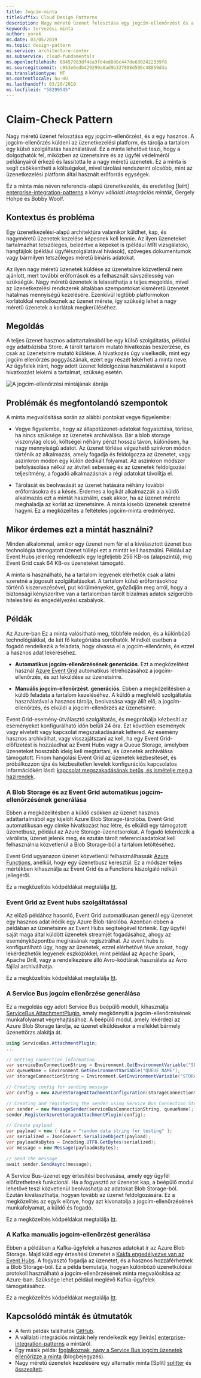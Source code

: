 ```yaml
---
title: Jogcím-minta
titleSuffix: Cloud Design Patterns
description: Nagy méretű üzenet felosztása egy jogcím-ellenőrzést és a egy hasznos egy üzenetbusz túlterhelésének elkerülése érdekében.
keywords: tervezési minta
author: yorek
ms.date: 03/05/2019
ms.topic: design-pattern
ms.service: architecture-center
ms.subservice: cloud-fundamentals
ms.openlocfilehash: 88457983df4ea3fd4ed8d0c447de6302422339f8
ms.sourcegitcommit: c053e6edb429299a0ad9b327888d596c48859d4a
ms.translationtype: MT
ms.contentlocale: hu-HU
ms.lasthandoff: 03/20/2019
ms.locfileid: "58299545"
---
```

# <a name="claim-check-pattern"></a>Claim-Check Pattern

Nagy méretű üzenet felosztása egy jogcím-ellenőrzést, és a egy hasznos. A jogcím-ellenőrzés küldeni az üzenetkezelési platform, és tárolja a tartalom egy külső szolgáltatás használatával. Ez a minta lehetővé teszi, hogy a dolgozhatók fel, miközben az üzenetsínre és az ügyfél védelméről példányairól érkező és lassította le a nagy méretű üzenetek. Ez a minta is segít csökkentheti a költségeket, mivel tárolási rendszerint olcsóbb, mint az üzenetkezelési platform által használt erőforrás egységek.

Ez a minta más néven referencia-alapú üzenetkezelés, és eredetileg [leírt] [ enterprise-integration-patterns] a könyv *vállalati integrációs minták*, Gergely Hohpe és Bobby Woolf.

## <a name="context-and-problem"></a>Kontextus és probléma

Egy üzenetkezelési-alapú architektúra valamikor küldhet, kap, és nagyméretű üzenetek kezelése képesnek kell lennie. Az ilyen üzeneteket tartalmazhat tetszőleges, beleértve a képeket is (például MRI vizsgálatok), hangfájlok (például ügyfélszolgálatával hívások), szöveges dokumentumok vagy bármilyen tetszőleges méretű bináris adatokat.

Az ilyen nagy méretű üzenetek küldése az üzenetsínre közvetlenül nem ajánlott, mert további erőforrások és a felhasznált sávszélesség van szükségük. Nagy méretű üzenetek is lelassíthatja a teljes megoldás, mivel az üzenetkezelési rendszerek általában szempontokat kisméretű üzenetet hatalmas mennyiségű kezelésére. Ezenkívül legtöbb platformokon korlátokkal rendelkeznek az üzenet mérete, így szükség lehet a nagy méretű üzenetek a korlátok megkerüléséhez.

## <a name="solution"></a>Megoldás

A teljes üzenet hasznos adattartalmából be egy külső szolgáltatás, például egy adatbázisba Store. A tárolt tartalom mutató hivatkozás beszerzése, és csak az üzenetsínre mutató küldése. A hivatkozás úgy viselkedik, mint egy jogcím ellenőrzés poggyászának, ezért egy részét lekérheti a minta neve. Az ügyfelek iránt, hogy adott üzenet feldolgozása használatával a kapott hivatkozást lekérni a tartalmat, szükség esetén.

![A jogcím-ellenőrzési mintájának ábrája](./_images/claim-check.jpg)

## <a name="issues-and-considerations"></a>Problémák és megfontolandó szempontok

A minta megvalósítása során az alábbi pontokat vegye figyelembe:

- Vegye figyelembe, hogy az állapotüzenet-adatokat fogyasztása, törlése, ha nincs szüksége az üzenetek archiválása. Bár a blob storage viszonylag olcsó, költségei néhány pénzt hosszú távon, különösen, ha nagy mennyiségű adatot. Az üzenet törlése végezhető szinkron módon történik az alkalmazás, amely fogadja és feldolgozza az üzenetet, vagy aszinkron módon egy külön dedikált folyamat. Az aszinkron módszer befolyásolása nélkül az átviteli sebesség és az üzenetek feldolgozási teljesítmény, a fogadó alkalmazásnak a régi adatokat távolítja el.

- Tárolását és beolvasását az üzenet hatására néhány további erőforrásokra és a késés. Érdemes a logikát alkalmazzák a a küldő alkalmazás ezt a mintát használni, csak akkor, ha az üzenet mérete meghaladja az korlát az üzenetsínre. A minta kisebb üzenetek szeretné hagyni. Ez a megközelítés a feltételes jogcím-minta eredményez.

## <a name="when-to-use-this-pattern"></a>Mikor érdemes ezt a mintát használni?

Minden alkalommal, amikor egy üzenet nem fér el a kiválasztott üzenet bus technológia támogatott üzenet túllépi ezt a mintát kell használni. Például az Event Hubs jelenleg rendelkezik egy legfeljebb 256 KB-os (alapszintű), míg Event Grid csak 64 KB-os üzeneteket támogató.

A minta is használható, ha a tartalom legyenek elérhetők csak a látni szeretné a jogosult szolgáltatásokat. A tartalom külső erőforrásokhoz történő kiszervezésével, put körülményeket, győződjön meg arról, hogy a biztonsági kényszerítve van a tartalomban tárolt bizalmas adatok szigorúbb hitelesítési és engedélyezési szabályok.

## <a name="examples"></a>Példák

Az Azure-ban Ez a minta valósítható meg, többféle módon, és a különböző technológiákkal, de két fő kategóriába sorolhatók. Mindkét esetben a fogadó rendelkezik a feladata, hogy olvassa el a jogcím-ellenőrzés, és ezzel a hasznos adat lekéréséhez.

- **Automatikus jogcím-ellenőrzésének generációs**. Ezt a megközelítést használ [Azure Event Grid](/azure/event-grid/) automatikus létrehozásához a jogcím-ellenőrzés, és azt leküldése az üzenetsínre.

- **Manuális jogcím-ellenőrzést. generációs**. Ebben a megközelítésben a küldő feladata a tartalom kezeléséhez. A küldő a megfelelő szolgáltatás használatával a hasznos tárolja, beolvasása vagy állít elő, a jogcím-ellenőrzés, és elküldi a jogcím-ellenőrzés az üzenetsínre.

Event Grid-esemény-útválasztó szolgáltatás, és megpróbálja kézbesíti az eseményeket konfigurálható időn belüli 24 óra. Ezt követően események vagy elvetett vagy kapcsolat megszakadásának lettered. Az esemény hasznos archiválhat, vagy visszajátszani az kell, ha egy Event Grid-előfizetést is hozzáadhat az Event Hubs vagy a Queue Storage, amelyben üzeneteket hosszabb ideig kell megtartani, és üzenetek archiválása támogatott. Finom hangolási Event Grid az üzenetek kézbesítését, és próbálkozzon újra és kézbesítetlen levelek konfigurációs kapcsolatos információkért lásd: [kapcsolat megszakadásának betűs, és ismételje meg a házirendek](/azure/event-grid/manage-event-delivery).

### <a name="automatic-claim-check-generation-with-blob-storage-and-event-grid"></a>A Blob Storage és az Event Grid automatikus jogcím-ellenőrzésének generálása

Ebben a megközelítésben a küldő csökken az üzenet hasznos adattartalmából egy kijelölt Azure Blob Storage-tárolóba. Event Grid automatikusan egy címke hivatkozást hoz létre, és elküldi egy támogatott üzenetbusz, például az Azure Storage-üzenetsorokat. A fogadó lekérdezik a várólista, üzenet jelenik meg, és ezután tárolt referenciaadatokat kell felhasználnia közvetlenül a Blob Storage-ból a tartalom letöltéséhez.

Event Grid ugyanazon üzenet közvetlenül felhasználhassák [Azure Functions](/azure/azure-functions/), anélkül, hogy egy üzenetbusz keresztül. Ez a módszer teljes mértékben kihasználja az Event Grid és a Functions kiszolgáló nélküli jellegéről.

Ez a megközelítés kódpéldákat megtalálja [Itt][example-1].

### <a name="event-grid-with-event-hubs"></a>Event Grid az Event hubs szolgáltatással

Az előző példához hasonló, Event Grid automatikusan generál egy üzenetet egy hasznos adat íródik egy Azure Blob-tárolóba. Azonban ebben a példában az üzenetsínre az Event Hubs segítségével történik. Egy ügyfél saját maga által küldött üzenetek streamjét fogadásához, ahogy az eseményközpontba megírásának regisztrálhat. Az event hubs is konfigurálható úgy, hogy az üzenetek, ezzel elérhetővé téve azokat, hogy lekérdezhetők legyenek eszközökkel, mint például az Apache Spark, Apache Drill, vagy a rendelkezésre álló Avro-kódtárak használata az Avro fájllal archiválhatja.

Ez a megközelítés kódpéldákat megtalálja [Itt][example-2].

### <a name="claim-check-generation-with-service-bus"></a>A Service Bus jogcím ellenőrzése generálása

Ez a megoldás egy adott Service Bus beépülő modult, kihasználja [ServiceBus.AttachmentPlugin](https://www.nuget.org/packages/ServiceBus.AttachmentPlugin/), amely megkönnyíti a jogcím-ellenőrzésének munkafolyamat végrehajtásához. A beépülő modul, amely lekérdezi az Azure Blob Storage tárolja, az üzenet elküldésekor a melléklet bármely üzenettörzs alakítja át.

```csharp
using ServiceBus.AttachmentPlugin;
...

// Getting connection information
var serviceBusConnectionString = Environment.GetEnvironmentVariable("SERVICE_BUS_CONNECTION_STRING");
var queueName = Environment.GetEnvironmentVariable("QUEUE_NAME");
var storageConnectionString = Environment.GetEnvironmentVariable("STORAGE_CONNECTION_STRING");

// Creating config for sending message
var config = new AzureStorageAttachmentConfiguration(storageConnectionString);

// Creating and registering the sender using Service Bus Connection String and Queue Name
var sender = new MessageSender(serviceBusConnectionString, queueName);
sender.RegisterAzureStorageAttachmentPlugin(config);

// Create payload
var payload = new { data = "random data string for testing" };
var serialized = JsonConvert.SerializeObject(payload);
var payloadAsBytes = Encoding.UTF8.GetBytes(serialized);
var message = new Message(payloadAsBytes);

// Send the message
await sender.SendAsync(message);
```

A Service Bus-üzenet egy értesítési beolvasása, amely egy ügyfél előfizethetnek funkcionál. Ha a fogyasztó az üzenetet kap, a beépülő modul lehetővé teszi közvetlenül beolvashatja az adatokat Blob Storage-ból. Ezután kiválaszthatja, hogyan tovább az üzenet feldolgozására. Ez a megközelítés az egyik előnye, hogy azt kivonatolja a jogcím-ellenőrzésének munkafolyamat, a küldő és fogadó.

Ez a megközelítés kódpéldákat megtalálja [Itt][example-3].

### <a name="manual-claim-check-generation-with-kafka"></a>A Kafka manuális jogcím-ellenőrzést generálása

Ebben a példában a Kafka-ügyfelek a hasznos adatokat ír az Azure Blob Storage. Majd küld egy értesítési üzenetet a [Kakfa engedélyezve van az Event Hubs](/azure/event-hubs/event-hubs-quickstart-kafka-enabled-event-hubs). A fogyasztó fogadja az üzenetet, és a hasznos hozzáférhetnek a Blob Storage-ból. Ez a példa bemutatja, hogyan különböző üzenetküldési protokoll használható a jogcím-ellenőrzésének minta megvalósítása az Azure-ban. Szüksége lehet például meglévő Kafka-ügyfelek támogatásához.

Ez a megközelítés kódpéldákat megtalálja [Itt][example-4].

## <a name="related-patterns-and-guidance"></a>Kapcsolódó minták és útmutatók

- A fenti példák találhatók [GitHub][sample-code].
- A vállalati integrációs minták hely rendelkezik egy [leírás] [ enterprise-integration-patterns] a mintáról.
- Egy másik példa: [foglalkoznak, nagy a Service Bus jogcím üzenetek ellenőrizze a minta](https://www.serverless360.com/blog/deal-with-large-service-bus-messages-using-claim-check-pattern) (blogbejegyzés).
- Nagy méretű üzenetek kezelésére egy alternatív minta [Split] [ splitter] és [összesített][aggregator].

<!-- links -->
[aggregator]: https://www.enterpriseintegrationpatterns.com/patterns/messaging/Aggregator.html
[enterprise-integration-patterns]: https://www.enterpriseintegrationpatterns.com/patterns/messaging/StoreInLibrary.html
[example-1]: https://github.com/mspnp/cloud-design-patterns/tree/master/claim-check/code-samples/sample-1
[example-2]: https://github.com/mspnp/cloud-design-patterns/tree/master/claim-check/code-samples/sample-2
[example-3]: https://github.com/mspnp/cloud-design-patterns/tree/master/claim-check/code-samples/sample-3
[example-4]: https://github.com/mspnp/cloud-design-patterns/tree/master/claim-check/code-samples/sample-4
[sample-code]: https://github.com/mspnp/cloud-design-patterns/tree/master/claim-check
[splitter]: https://www.enterpriseintegrationpatterns.com/patterns/messaging/Sequencer.html
